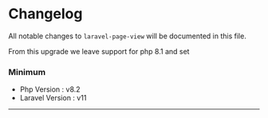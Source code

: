 # Changelog

All notable changes to `laravel-page-view` will be documented in this file.

From this upgrade we leave support for php 8.1 and set
### Minimum 
* Php Version : v8.2
* Laravel Version : v11

______________________
